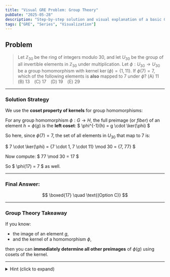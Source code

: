 ```yaml
---
title: "Visual GRE Problem: Group Theory"
pubDate: "2025-05-28"
description: "Step-by-step solution and visual explanation of a basic GRE series problem"
tags: ["GRE", "Series", "Visualization"]
---
```


## Problem

> Let $\mathbb{Z}_{30}$ be the ring of integers modulo $30$, and let $U_{30}$ be the group of all invertible elements in $\mathbb{Z}_{30}$ under multiplication. Let $\phi: U_{30} \to U_{30}$ be a group homomorphism with kernel $\ker(\phi) = \{1, 11\}.$ If $\phi(7) = 7$, which of the following elements is **also** mapped to 7 under $\phi$? (A) 11 (B) 13 (C) 17 (D) 19 (E) 29

---

### Solution Strategy

We use the **coset property of kernels** for group homomorphisms:

For any group homomorphism $\phi: G \to H$, the full preimage (or *fiber*) of an element $h = \phi(g)$ is the **left coset**:
$
 \phi^{-1}(h) = g \cdot \ker(\phi)
$

So here, since $\phi(7) = 7$, the set of all elements in $U_{30}$ that map to 7 is:

$
7 \cdot \ker(\phi) = \{7 \cdot 1, 7 \cdot 11\} \mod 30 = \{7, 77\}
$

Now compute:
$
77 \mod 30 = 17
$

So $ \phi(17) = 7 $ as well.

---

### Final Answer:

$$
\boxed{17} \quad \text{(Option C)}
$$

---

### Group Theory Takeaway

If you know:
- the image of an element $g$,
- and the kernel of a homomorphism $\phi$,

then you can **immediately determine all other preimages** of $\phi(g)$ using cosets of the kernel.

---

<details>
<summary>Hint (click to expand)</summary>

Use the fact that for a group homomorphism $\phi: G \to H$, the preimage of $\phi(g)$ is the coset $ g \cdot \ker(\phi) $.

</details>
